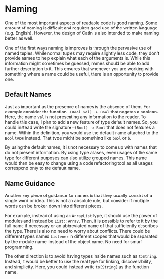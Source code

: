 # Naming

One of the most important aspects of readable code is good naming. Some amount of naming is difficult and requires good use of the written language (e.g. English). However, the design of Catln is also intended to make naming better as well.

One of the first ways naming is improves is through the pervasive use of named tuples. While normal tuples may require slightly less code, they don't provide names to help explain what each of the arguments is. While this information might sometimes be guessed, names should be able to add further description to it. This ensures that whenever you are working with something where a name could be useful, there is an opportunity to provide one.

## Default Names

Just as important as the presence of names is the absence of them. For example consider the function `~(Bool val) -> Bool` that negates a boolean. Here, the name `val` is not presenting any information to the reader. To handle this case, I plan to add a new feature of type default names. So, you could instead write the signature `~(Bool) -> Bool` that does not features a name. Within the definition, you would use the default name attached to the `Bool` type instead. That type might be something like `bool` or `b`.

By using the default names, it is not necessary to come up with names that do not present information. By using type aliases, even usages of the same type for different purposes can also utilize grouped names. This name would then be easy to change using a code refactoring tool as all usages correspond only to the default name.

## Name Guidance

Another key piece of guidance for names is that they usually consist of a single word or idea. This is not an absolute rule, but consider if multiple words can be broken down into different pieces.

For example, instead of using an `ArrayList` type, it should use the power of [modules](modules.md) and instead be `List::Array`. Then, it is possible to refer to it by the full name if necessary or an abbreviated name of that sufficiently describes the type. There is also no need to worry about conflicts. There could be different types named `Listener` in different scopes that would be separated by the module name, instead of the object name. No need for smurf programming.

The other direction is to avoid having types inside names such as `toString`. Instead, it would be better to use the real type for linking, discoverability, and simplicity. Here, you could instead write `to[String]` as the function name.
